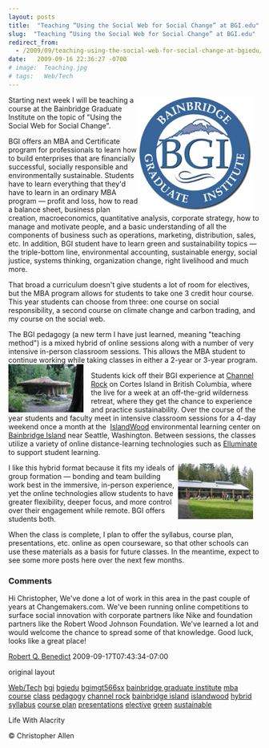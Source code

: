 ```yaml
---
layout: posts
title:  "Teaching “Using the Social Web for Social Change” at BGI.edu"
slug:  "Teaching “Using the Social Web for Social Change” at BGI.edu"
redirect_from:
  - /2009/09/teaching-using-the-social-web-for-social-change-at-bgiedu/
date:   2009-09-16 22:36:27 -0700
# image:  Teaching.jpg
# tags:   Web/Tech
---
```


<img width="230px" style=" margin-right:15px" align="right"  src="../assets/images/Teaching.jpg" alt="Teaching"/>

Starting next week I will be teaching a course at the Bainbridge Graduate Institute on the topic of "Using the Social Web for Social Change".

BGI offers an MBA and Certificate program for professionals to learn how to build enterprises that are financially successful, socially responsible and environmentally sustainable. Students have to learn everything that they'd have to learn in an ordinary MBA program — profit and loss, how to read a balance sheet, business plan creation, macroeconomics, quantitative analysis, corporate strategy, how to manage and motivate people, and a basic understanding of all the components of business such as operations, marketing, distribution, sales, etc. In addition, BGI student have to learn green and sustainability topics — the triple-bottom line, environmental accounting, sustainable energy, social justice, systems thinking, organization change, right livelihood and much more.

That broad a curriculum doesn't give students a lot of room for electives, but the MBA program allows for students to take one 3 credit hour course. This year students can choose from three: one course on social responsibility, a second course on climate change and carbon trading, and my course on the social web.

The BGI pedagogy (a new term I have just learned, meaning "teaching method") is a mixed hybrid of online sessions along with a number of very intensive in-person classroom sessions. This allows the MBA student to continue working while taking classes in either a 2-year or 3-year program.
<img width="150px" style=" margin-right:15px" align="left"  src="../assets/images/016.jpg" alt="The Cobb House at Channel RockThe IslandWood Main Hall "/>

Students kick off their BGI experience at [Channel Rock](http://www.channelrock.ca/) on Cortes Island in British Columbia, where the live for a week at an off-the-grid wilderness retreat, where they get the chance to experience and practice sustainability. Over the course of the year students and faculty meet in intensive classroom sessions for a 4-day weekend once a month at the  [IslandWood](http://www.islandwood.org/) environmental learning center on [Bainbridge Island](http://www.bainbridgechamber.com/) near Seattle, Washington. Between sessions, the classes utilize a variety of online distance-learning technologies such as [Elluminate](http://www.elluminate.com/) to support student learning.

<img width="150px" style=" margin-right:15px" align="right"  src="../assets/images/017.jpg" alt="cyberpunkstack"/>
I like this hybrid format because it fits my ideals of group formation — bonding and team building work best in the immersive, in-person experience, yet the online technologies allow students to have greater flexibility, deeper focus, and more control over their engagement while remote. BGI offers students both.

When the class is complete, I plan to offer the syllabus, course plan, presentations, etc. online as open courseware, so that other schools can use these materials as a basis for future classes. In the meantime, expect to see some more posts here over the next few months.

### Comments

Hi Christopher, We've done a lot of work in this area in the past couple of years at Changemakers.com. We've been running online competitions to surface social innovation with corporate partners like Nike and foundation partners like the Robert Wood Johnson Foundation. We've learned a lot and would welcome the chance to spread some of that knowledge. Good luck, looks like a great place!

[Robert Q. Benedict](http://www.changemakers.com) 2009-09-17T07:43:34-07:00

original layout

[Web/Tech](/tags/web/tech/) [bgi](/tags/bgi/) [bgiedu](/tags/bgiedu/) [bgimgt566sx](/tags/bgimgt566sx/) [bainbridge graduate institute](/tags/bainbridge-graduate-institute/) [mba](/tags/mba/) [course](/tags/course/) [class](/tags/class/) [pedagogy](/tags/pedagogy/) [channel rock](/tags/channel-rock/) [bainbridge island](/tags/bainbridge-island/) [islandwood](/tags/islandwood/) [hybrid](/tags/hybrid/) [syllabus](/tags/syllabus/) [course plan](/tags/course-plan/) [presentations](/tags/presentations/) [elective](/tags/elective/) [green](/tags/green/) [sustainable](/tags/sustainable/)

Life With Alacrity

© Christopher Allen